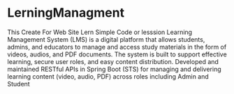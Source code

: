 # LerningManagment
This Create For Web Site Lern Simple  Code or lesssion
Learning Management System (LMS) is a digital platform that allows students, admins, and educators to manage and access study materials in the form of videos, audios, and PDF documents. 
The system is built to support effective learning, secure user roles, and easy content distribution. 
Developed and maintained RESTful APIs in Spring Boot (STS) for managing and delivering learning content (video, audio, PDF) across roles including Admin and Student

